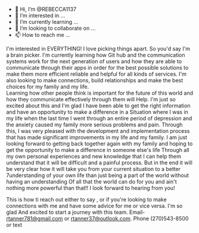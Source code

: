 - 👋 Hi, I’m @REBECCA1137
- 👀 I’m interested in ...
- 🌱 I’m currently learning ...
- 💞️ I’m looking to collaborate on ...
- 📫 How to reach me ...

<!---
REBECCA1137/REBECCA1137 is a ✨ special ✨ repository because its `README.md` (this file) appears on your GitHub profile.
You can click the Preview link to take a look at your changes.
--->
I'm interested in EVERYTHING!  I love picking things apart.  So you'd say I'm a brain picker.   I'm currently learning how Git hub and the 
communication systems work for the next generation of users and how they are able to communicate through their apps in order for the best possible solutions to make them more efficient   reliable and helpful for all kinds of services. 
I'm also looking to make connections, build relationships and make the best choices for my family and my life.   
Learning how other people think is important for the future of this world and how they communicate effectively through them will 
Help.  I'm just so excited about this and I'm glad I have been able to get the right information and have an opportunity to make a difference in a 
Situation where I was in my life when the last time I went through an entire period of depression and the anxiety caused my family more serious  problems and pain.
Through this, I was very pleased with the development and implementation process that has made significant improvements in my life and my family.  I am just looking forward to getting back together again with my family and hoping to get the opportunity to make a difference in someone else's life 
Through all my own personal experiences and new knowledge that I can help them understand that it will be difficult and a painful process.   But in the end it will be very clear how it will take you from your current situation to a better 7understanding of your own life than just being a part of the world without having an understanding 
 Of all that the world can do for you and ain't nothing more powerful than that!!  I look forward to hearing from you!

This is how ti reach out either to say , or if you're looking to make connections with me and have some advice for me  or vice versa.   I'm so glad 
And excited to start a journey with this team.  Email- rtanner781@gmail.com or rtanner37@outlook.com.  Phone (270)543-8500 or text

